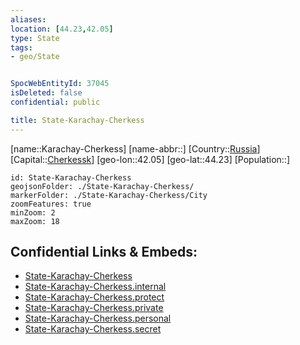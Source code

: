 ```yaml
---
aliases: 
location: [44.23,42.05]
type: State
tags:
- geo/State


SpocWebEntityId: 37045
isDeleted: false
confidential: public

title: State-Karachay-Cherkess
---
```

[name::Karachay-Cherkess]
[name-abbr::]
[Country::[Russia](geo/Continent/Europe/Russia.md)]
[Capital::[Cherkessk](geo/Continent/Europe/Russia/City/Cherkessk.md)]
[geo-lon::42.05]
[geo-lat::44.23]
[Population::]



```leaflet
id: State-Karachay-Cherkess
geojsonFolder: ./State-Karachay-Cherkess/
markerFolder: ./State-Karachay-Cherkess/City
zoomFeatures: true 
minZoom: 2 
maxZoom: 18
```


## Confidential Links & Embeds: 
- [State-Karachay-Cherkess](../../../../../../_public/geo/Continent/Europe/Russia/State/State-Karachay-Cherkess.md) 
- [State-Karachay-Cherkess.internal](../../../../../../_internal/geo/Continent/Europe/Russia/State/State-Karachay-Cherkess.internal.md) 
- [State-Karachay-Cherkess.protect](../../../../../../_protect/geo/Continent/Europe/Russia/State/State-Karachay-Cherkess.protect.md) 
- [State-Karachay-Cherkess.private](../../../../../../_private/geo/Continent/Europe/Russia/State/State-Karachay-Cherkess.private.md) 
- [State-Karachay-Cherkess.personal](../../../../../../_personal/geo/Continent/Europe/Russia/State/State-Karachay-Cherkess.personal.md) 
- [State-Karachay-Cherkess.secret](../../../../../../_secret/geo/Continent/Europe/Russia/State/State-Karachay-Cherkess.secret.md) 
